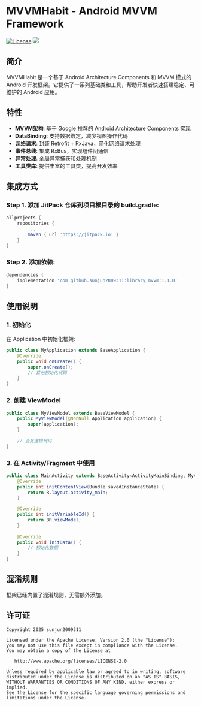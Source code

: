 # MVVMHabit - Android MVVM Framework

[![License](https://img.shields.io/badge/license-Apache%202-green.svg)](https://www.apache.org/licenses/LICENSE-2.0)
[![](https://jitpack.io/v/sunjun2009311/library_mvvm.svg)](https://jitpack.io/#sunjun2009311/library_mvvm)

## 简介

MVVMHabit 是一个基于 Android Architecture Components 和 MVVM 模式的 Android 开发框架。它提供了一系列基础类和工具，帮助开发者快速搭建稳定、可维护的 Android 应用。

## 特性

- **MVVM架构**: 基于 Google 推荐的 Android Architecture Components 实现
- **DataBinding**: 支持数据绑定，减少视图操作代码
- **网络请求**: 封装 Retrofit + RxJava，简化网络请求处理
- **事件总线**: 集成 RxBus，实现组件间通信
- **异常处理**: 全局异常捕获和处理机制
- **工具类库**: 提供丰富的工具类，提高开发效率

## 集成方式

### Step 1. 添加 JitPack 仓库到项目根目录的 build.gradle:

```gradle
allprojects {
    repositories {
        ...
        maven { url 'https://jitpack.io' }
    }
}
```

### Step 2. 添加依赖:

```gradle
dependencies {
    implementation 'com.github.sunjun2009311:library_mvvm:1.1.0'
}
```

## 使用说明

### 1. 初始化

在 Application 中初始化框架:

```java
public class MyApplication extends BaseApplication {
    @Override
    public void onCreate() {
        super.onCreate();
        // 其他初始化代码
    }
}
```

### 2. 创建 ViewModel

```java
public class MyViewModel extends BaseViewModel {
    public MyViewModel(@NonNull Application application) {
        super(application);
    }
    
    // 业务逻辑代码
}
```

### 3. 在 Activity/Fragment 中使用

```java
public class MainActivity extends BaseActivity<ActivityMainBinding, MyViewModel> {
    @Override
    public int initContentView(Bundle savedInstanceState) {
        return R.layout.activity_main;
    }

    @Override
    public int initVariableId() {
        return BR.viewModel;
    }
    
    @Override
    public void initData() {
        // 初始化数据
    }
}
```

## 混淆规则

框架已经内置了混淆规则，无需额外添加。

## 许可证

```
Copyright 2025 sunjun2009311

Licensed under the Apache License, Version 2.0 (the "License");
you may not use this file except in compliance with the License.
You may obtain a copy of the License at

   http://www.apache.org/licenses/LICENSE-2.0

Unless required by applicable law or agreed to in writing, software
distributed under the License is distributed on an "AS IS" BASIS,
WITHOUT WARRANTIES OR CONDITIONS OF ANY KIND, either express or implied.
See the License for the specific language governing permissions and
limitations under the License.
```